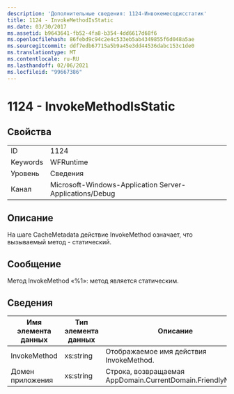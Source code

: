 ```yaml
---
description: 'Дополнительные сведения: 1124-Инвокемесодисстатик'
title: 1124 - InvokeMethodIsStatic
ms.date: 03/30/2017
ms.assetid: b9643641-fb52-4fa8-b354-4dd6617d68f6
ms.openlocfilehash: 86febd9c94c2e4c533eb5ab4349855f6d048a5ae
ms.sourcegitcommit: ddf7edb67715a5b9a45e3dd44536dabc153c1de0
ms.translationtype: MT
ms.contentlocale: ru-RU
ms.lasthandoff: 02/06/2021
ms.locfileid: "99667386"
---
```

# <a name="1124---invokemethodisstatic"></a>1124 - InvokeMethodIsStatic

## <a name="properties"></a>Свойства  
  
|||  
|-|-|  
|ID|1124|  
|Keywords|WFRuntime|  
|Уровень|Сведения|  
|Канал|Microsoft-Windows-Application Server-Applications/Debug|  
  
## <a name="description"></a>Описание  

 На шаге CacheMetadata действие InvokeMethod означает, что вызываемый метод - статический.  
  
## <a name="message"></a>Сообщение  

 Метод InvokeMethod «%1»: метод является статическим.  
  
## <a name="details"></a>Сведения  
  
|Имя элемента данных|Тип элемента данных|Описание|  
|--------------------|--------------------|-----------------|  
|InvokeMethod|xs:string|Отображаемое имя действия InvokeMethod.|  
|Домен приложения|xs:string|Строка, возвращаемая AppDomain.CurrentDomain.FriendlyName.|
